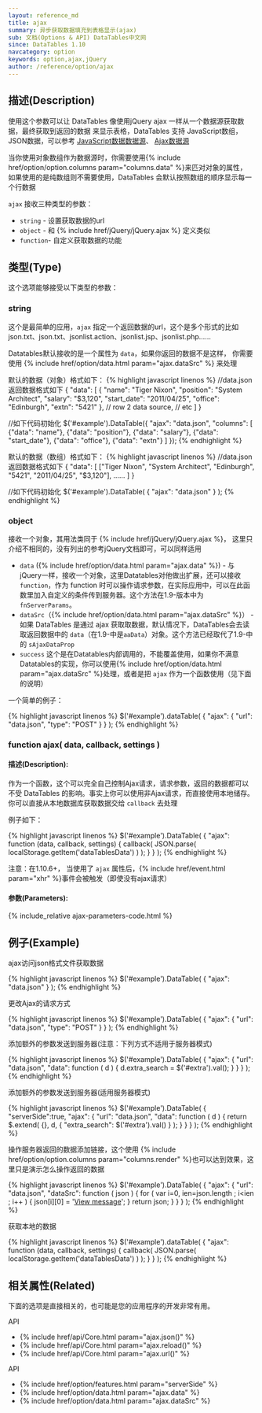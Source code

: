 ```yaml
---
layout: reference_md
title: ajax
summary: 异步获取数据填充到表格显示(ajax)
sub: 文档(Options & API) DataTables中文网
since: DataTables 1.10
navcategory: option
keywords: option,ajax,jQuery
author: /reference/option/ajax
---
```


## 描述(Description)

使用这个参数可以让 DataTables 像使用jQuery ajax 一样从一个数据源获取数据，最终获取到返回的数据
来显示表格，DataTables 支持 JavaScript数组，JSON数据，可以参考
[JavaScript数据数据源](/example/data_sources/js_array.html)、
[Ajax数据源](/example/data_sources/ajax.html)
    
当你使用对象数组作为数据源时，你需要使用{% include href/option/option.columns param="columns.data" %}来匹对对象的属性，
如果使用的是纯数组则不需要使用，DataTables 会默认按照数组的顺序显示每一个行数据
    
`ajax` 接收三种类型的参数：
- `string` - 设置获取数据的url
- `object` - 和 {% include href/jQuery/jQuery.ajax %} 定义类似
- `function`- 自定义获取数据的功能



## 类型(Type)
这个选项能够接受以下类型的参数：


### string

这个是最简单的应用，`ajax` 指定一个返回数据的url，这个是多个形式的比如
json.txt、json.txt、jsonlist.action、jsonlist.jsp、jsonlist.php……

Datatables默认接收的是一个属性为 `data`，如果你返回的数据不是这样，
你需要使用 {% include href/option/data.html param="ajax.dataSrc" %} 来处理

默认的数据（对象）格式如下：
{% highlight javascript linenos %}
//data.json返回数据格式如下
{
    "data": [
        { "name": "Tiger Nixon", "position": "System Architect", "salary": "$3,120", "start_date": "2011/04/25", "office": "Edinburgh", "extn": "5421" },
        // row 2 data source,
        // etc
    ]
}            

//如下代码初始化
$('#example').DataTable({
    "ajax": "data.json",
    "columns": [
        {"data": "name"},
        {"data": "position"},
        {"data": "salary"},
        {"data": "start_date"},
        {"data": "office"},
        {"data": "extn"}
    ]
});
{% endhighlight %}

默认的数据（数组）格式如下：
{% highlight javascript linenos %}
//data.json返回数据格式如下
{
    "data": [
        ["Tiger Nixon", "System Architect", "Edinburgh", "5421", "2011/04/25", "$3,120"],
        ......
    ]
}

//如下代码初始化
$('#example').DataTable( {
  "ajax": "data.json"
} );
{% endhighlight %}


### object

接收一个对象，其用法类同于 {% include href/jQuery/jQuery.ajax %}，
这里只介绍不相同的，没有列出的参考jQuery文档即可，可以同样适用

- `data` ({% include href/option/data.html param="ajax.data" %}) - 与jQuery一样，接收一个对象，这里Datatables对他做出扩展，还可以接收 `function`，作为 function 时可以操作请求参数，在实际应用中，可以在此函数里加入自定义的条件传到服务器。这个方法在1.9-版本中为 `fnServerParams`。
- `dataSrc`（{% include href/option/data.html param="ajax.dataSrc" %}） - 如果 DataTables 是通过 ajax 获取取数据，默认情况下，DataTables会去读取返回数据中的 `data`（在1.9-中是`aaData`）对象。这个方法已经取代了1.9-中的 `sAjaxDataProp`
- `success` 这个是在Datatables内部调用的，不能覆盖使用，如果你不满意Datatables的实现，你可以使用{% include href/option/data.html param="ajax.dataSrc" %}处理，或者是把 `ajax` 作为一个函数使用（见下面的说明）

一个简单的例子：

{% highlight javascript linenos %}
$('#example').dataTable( {
  "ajax": {
    "url": "data.json",
    "type": "POST"
  }
} );
{% endhighlight %}



### function ajax( data, callback, settings )

#### 描述(Description):

作为一个函数，这个可以完全自己控制Ajax请求，请求参数，返回的数据都可以不受 DataTables 的影响。事实上你可以使用非Ajax请求，而直接使用本地储存。你可以直接从本地数据库获取数据交给 `callback` 去处理

例子如下：

{% highlight javascript linenos %}
$('#example').DataTable( {
  "ajax": function (data, callback, settings) {
    callback(
      JSON.parse( localStorage.getItem('dataTablesData') )
    );
  }
} );
{% endhighlight %}

注意：在1.10.6+， 当使用了 `ajax` 属性后，{% include href/event.html param="xhr" %}事件会被触发（即使没有ajax请求）
            
#### 参数(Parameters):
{% include_relative ajax-parameters-code.html %}

## 例子(Example)



ajax访问json格式文件获取数据

{% highlight javascript linenos %}
$('#example').DataTable( {
  "ajax": "data.json"
} );
{% endhighlight %}


更改Ajax的请求方式

{% highlight javascript linenos %}
$('#example').DataTable( {
  "ajax": {
    "url": "data.json",
    "type": "POST"
  }
} );
{% endhighlight %}

添加额外的参数发送到服务器(注意：下列方式不适用于服务器模式)

{% highlight javascript linenos %}
$('#example').DataTable( {
  "ajax": {
    "url": "data.json",
    "data": function ( d ) {
        d.extra_search = $('#extra').val();
    }
  }
} );
{% endhighlight %}


添加额外的参数发送到服务器(适用服务器模式)

{% highlight javascript linenos %}
$('#example').DataTable( {
  "serverSide":true,
  "ajax": {
    "url": "data.json",
    "data": function ( d ) {
      return $.extend( {}, d, {
        "extra_search": $('#extra').val()
      } );
    }
  }
} );
{% endhighlight %}


操作服务器返回的数据添加链接，这个使用  {% include href/option/option.columns param="columns.render" %}也可以达到效果，这里只是演示怎么操作返回的数据

{% highlight javascript linenos %}
$('#example').DataTable( {
  "ajax": {
    "url": "data.json",
    "dataSrc": function ( json ) {
      for ( var i=0, ien=json.length ; i<ien ; i++ ) {
        json[i][0] = '<a href="/message/'+json[i][0]+'">View message</a>';
      }
      return json;
    }
  }
} );
{% endhighlight %}

获取本地的数据

{% highlight javascript linenos %}
$('#example').dataTable( {
  "ajax": function (data, callback, settings) {
    callback(
      JSON.parse( localStorage.getItem('dataTablesData') )
    );
  }
} );
{% endhighlight %}



## 相关属性(Related)
下面的选项是直接相关的，也可能是您的应用程序的开发非常有用。

API

- {% include href/api/Core.html param="ajax.json()" %}
- {% include href/api/Core.html param="ajax.reload()" %}
- {% include href/api/Core.html param="ajax.url()" %}

API

- {% include href/option/features.html param="serverSide" %}
- {% include href/option/data.html param="ajax.data" %}
- {% include href/option/data.html param="ajax.dataSrc" %}
